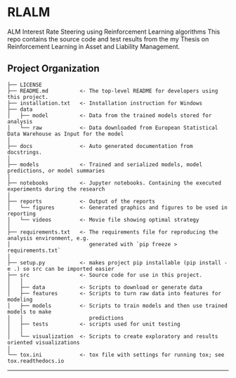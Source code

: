 RLALM
==============================

ALM Interest Rate Steering using Reinforcement Learning algorithms
This repo contains the source code and test results from the my Thesis on Reinforcement Learning in Asset and Liability Management.

Project Organization
------------

    ├── LICENSE
    ├── README.md          <- The top-level README for developers using this project.
    ├── installation.txt   <- Installation instruction for Windows
    ├── data
    │   ├── model          <- Data from the trained models stored for analysis
    │   └── raw            <- Data downloaded from European Statistical Data Warehouse as Input for the model
    │
    ├── docs               <- Auto generated documentation from docstrings.
    │
    ├── models             <- Trained and serialized models, model predictions, or model summaries
    │
    ├── notebooks          <- Jupyter notebooks. Containing the executed experiments during the research
    │
    ├── reports            <- Output of the reports
    │   └── figures        <- Generated graphics and figures to be used in reporting
    │   └── videos         <- Movie file showing optimal strategy
    │
    ├── requirements.txt   <- The requirements file for reproducing the analysis environment, e.g.
    │                         generated with `pip freeze > requirements.txt`
    │
    ├── setup.py           <- makes project pip installable (pip install -e .) so src can be imported easier
    ├── src                <- Source code for use in this project.    
    │   │
    │   ├── data           <- Scripts to download or generate data
    │   ├── features       <- Scripts to turn raw data into features for modeling
    │   ├── models         <- Scripts to train models and then use trained models to make
    │   │                     predictions
    │   ├── tests          <- scripts used for unit testing
    │   │
    │   └── visualization  <- Scripts to create exploratory and results oriented visualizations    
    │
    └── tox.ini            <- tox file with settings for running tox; see tox.readthedocs.io


--------

